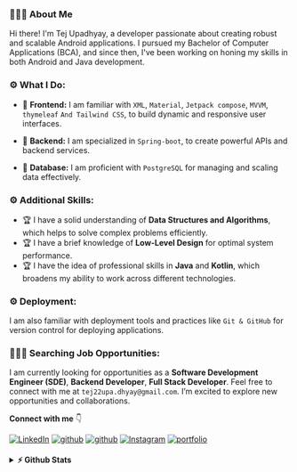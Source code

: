 <!-- ### I'm Tej Upadhyay👋      
    
- 🧑🏽‍💻 Mobile App Developer @Tej Upadhyay
- 💬 Ask me about **Java, Kotlin, JavaScript, Spring-Boot, MVC, MVVM, Jetpack Compose**
- 🌱 I’m currently learning **Spring-Boot**
- 🤝 I’m looking to collaborate on **Mobile and Java Projects**
- 📫 How to reach me **tej22upa.dhyay@gmail.com**

-->


### 🙋🏻‍♂️ About Me
Hi there! I'm Tej Upadhyay, a developer passionate about creating robust and scalable Android applications. I pursued my Bachelor of Computer Applications (BCA), and since then, I've been working on honing my skills in both Android and Java development.

### ⚙️ What I Do:
- 🧩 **Frontend:** I am familiar with `XML`, `Material`, `Jetpack compose`, `MVVM`, `thymeleaf` `And Tailwind CSS`,  to build dynamic and responsive user interfaces.

- 🧩 **Backend:** I am specialized in `Spring-boot`, to create powerful APIs and backend services.

- 🧩 **Database:** I am proficient with `PostgreSQL` for managing and scaling data effectively.

### ⚙️ Additional Skills:
- 🏆 I have a solid understanding of **Data Structures and Algorithms**, which helps to solve complex problems efficiently.
- 🏆 I have a brief knowledge of **Low-Level Design** for optimal system performance.
- 🏆 I have the idea of professional skills in **Java** and **Kotlin**, which broadens my ability to work across different technologies.

### ⚙️ Deployment:
I am also familiar with deployment tools and practices like `Git & GitHub` for version control for deploying applications.

### 🧑🏻‍💻 Searching Job Opportunities:
I am currently looking for opportunities as a **Software Development Engineer (SDE)**, **Backend Developer**, **Full Stack Developer**. Feel free to connect with me at `tej22upa.dhyay@gmail.com`. I’m excited to explore new opportunities and collaborations.


**Connect with me** 👇

<p float="left">
   
  <a href="https://www.linkedin.com/in/tejprakash-upadhyay-b62388169/" title="Redirect to LinkedIn" target="_blank">
    <img src="https://img.shields.io/badge/LinkedIn-0077B5?style=for-the-badge&logo=linkedin&logoColor=white" alt="LinkedIn" /></a>
  <a href="https://leetcode.com/TejprakashUpadhyay/" title="Redirect to leetcode" target="_blank">
    <img src=https://img.shields.io/badge/Leetcode-FFBF00?style=for-the-badge&logo=leetcode&logoColor=black
 alt="github" style="margin-bottom: 5px;"/></a>
  <a href="https://www.hackerrank.com/profile/Tejprakash18" title="Redirect to Hackerrank" target="_blank">
    <img src=https://img.shields.io/badge/Hackerrank-008000?style=for-the-badge&logo=hackerrank&logoColor=black
 alt="github" style="margin-bottom: 5px;"/></a>
  <a href="https://www.instagram.com/thetejupadhyay" title="Redirect to Instagram" target="_blank">
    <img src="https://img.shields.io/badge/Instagram-E4405F?style=for-the-badge&logo=instagram&logoColor=white" alt="Instagram" /></a>
   <a href="https://tejprakash18.github.io/portfolio/index.html" title="portfolio" target="_blank">
    <img src="https://img.shields.io/badge/portfolio-8B89CC?style=for-the-badge&logo=portfolio&logoColor=white" alt="portfolio" /></a>  
</p>

<details>	
  <summary><b>⚡ Github Stats</b></summary>
<img height="118em" src="https://github-readme-stats.vercel.app/api?username=TejPrakash18&theme=midnight-purple&show_icons=true&hide_border=true&count_private=true" alt="TejPrakash18"/>
<img height="118em" src="https://github-readme-stats.vercel.app/api/top-langs/?username=TejPrakash18&theme=midnight-purple&show_icons=true&hide_border=true&layout=compact" alt="TejPrakash18"/>
<img height="118em" src="https://github-readme-streak-stats.herokuapp.com/?user=TejPrakash18&theme=midnight-purple&hide_border=true"/>

</details>



